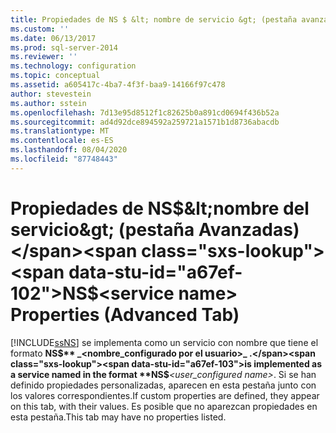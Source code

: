 ```yaml
---
title: Propiedades de NS $ &lt; nombre de servicio &gt; (pestaña avanzadas) | Microsoft Docs
ms.custom: ''
ms.date: 06/13/2017
ms.prod: sql-server-2014
ms.reviewer: ''
ms.technology: configuration
ms.topic: conceptual
ms.assetid: a605417c-4ba7-4f3f-baa9-14166f97c478
author: stevestein
ms.author: sstein
ms.openlocfilehash: 7d13e95d8512f1c82625b0a891cd0694f436b52a
ms.sourcegitcommit: ad4d92dce894592a259721a1571b1d8736abacdb
ms.translationtype: MT
ms.contentlocale: es-ES
ms.lasthandoff: 08/04/2020
ms.locfileid: "87748443"
---
```

# <a name="nsltservice-namegt-properties-advanced-tab"></a><span data-ttu-id="a67ef-102">Propiedades de NS$&lt;nombre del servicio&gt; (pestaña Avanzadas)</span><span class="sxs-lookup"><span data-stu-id="a67ef-102">NS$&lt;service name&gt; Properties (Advanced Tab)</span></span>
  [!INCLUDE[ssNS](../../includes/ssns-md.md)] <span data-ttu-id="a67ef-103">se implementa como un servicio con nombre que tiene el formato **NS$** _<nombre_configurado por el usuario>_ .</span><span class="sxs-lookup"><span data-stu-id="a67ef-103">is implemented as a service named in the format **NS$**_<user_configured name>_.</span></span> <span data-ttu-id="a67ef-104">Si se han definido propiedades personalizadas, aparecen en esta pestaña junto con los valores correspondientes.</span><span class="sxs-lookup"><span data-stu-id="a67ef-104">If custom properties are defined, they appear on this tab, with their values.</span></span> <span data-ttu-id="a67ef-105">Es posible que no aparezcan propiedades en esta pestaña.</span><span class="sxs-lookup"><span data-stu-id="a67ef-105">This tab may have no properties listed.</span></span>  
  
  
